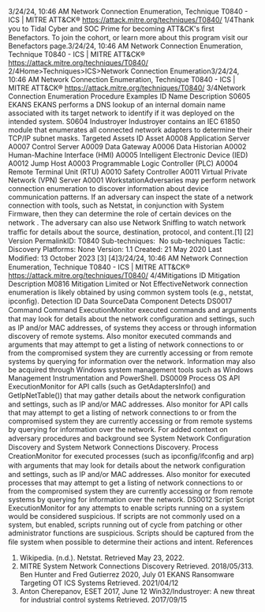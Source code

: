 3/24/24, 10:46 AM Network Connection Enumeration, Technique T0840 - ICS | MITRE ATT&CK®
https://attack.mitre.org/techniques/T0840/ 1/4Thank you to Tidal Cyber and SOC Prime for becoming ATT&CK's ﬁrst Benefactors. To join the cohort, or learn more about this program visit our
Benefactors page.3/24/24, 10:46 AM Network Connection Enumeration, Technique T0840 - ICS | MITRE ATT&CK®
https://attack.mitre.org/techniques/T0840/ 2/4Home>Techniques>ICS>Network Connection Enumeration3/24/24, 10:46 AM Network Connection Enumeration, Technique T0840 - ICS | MITRE ATT&CK®
https://attack.mitre.org/techniques/T0840/ 3/4Network Connection Enumeration
Procedure Examples
ID Name Description
S0605 EKANS EKANS performs a DNS lookup of an internal domain name associated with its target network to identify if it
was deployed on the intended system. 
S0604 Industroyer Industroyer contains an IEC 61850 module that enumerates all connected network adapters to determine their
TCP/IP subnet masks. 
Targeted Assets
ID Asset
A0008 Application Server
A0007 Control Server
A0009 Data Gateway
A0006 Data Historian
A0002 Human-Machine Interface (HMI)
A0005 Intelligent Electronic Device (IED)
A0012 Jump Host
A0003 Programmable Logic Controller (PLC)
A0004 Remote Terminal Unit (RTU)
A0010 Safety Controller
A0011 Virtual Private Network (VPN) Server
A0001 WorkstationAdversaries may perform network connection enumeration to discover information about device communication patterns. If an adversary
can inspect the state of a network connection with tools, such as Netstat, in conjunction with System Firmware, then they can determine
the role of certain devices on the network . The adversary can also use Network Sniﬃng to watch network traﬃc for details about the
source, destination, protocol, and content.[1]
[2]
Version PermalinkID: T0840
Sub-techniques:  No sub-techniques
 
Tactic: Discovery
 
Platforms: None
Version: 1.1
Created: 21 May 2020
Last Modiﬁed: 13 October 2023
[3]
[4]3/24/24, 10:46 AM Network Connection Enumeration, Technique T0840 - ICS | MITRE ATT&CK®
https://attack.mitre.org/techniques/T0840/ 4/4Mitigations
ID Mitigation Description
M0816 Mitigation Limited or Not
EffectiveNetwork connection enumeration is likely obtained by using common system tools (e.g.,
netstat, ipconﬁg).
Detection
ID Data SourceData Component Detects
DS0017 Command Command
ExecutionMonitor executed commands and arguments that may look for details about the network
conﬁguration and settings, such as IP and/or MAC addresses, of systems they access or
through information discovery of remote systems. Also monitor executed commands and
arguments that may attempt to get a listing of network connections to or from the
compromised system they are currently accessing or from remote systems by querying for
information over the network. Information may also be acquired through Windows system
management tools such as Windows Management Instrumentation and PowerShell.
DS0009 Process OS API
ExecutionMonitor for API calls (such as GetAdaptersInfo() and GetIpNetTable()) that may gather details
about the network conﬁguration and settings, such as IP and/or MAC addresses. Also monitor
for API calls that may attempt to get a listing of network connections to or from the
compromised system they are currently accessing or from remote systems by querying for
information over the network. For added context on adversary procedures and background see
System Network Conﬁguration Discovery and System Network Connections Discovery.
Process
CreationMonitor for executed processes (such as ipconﬁg/ifconﬁg and arp) with arguments that may
look for details about the network conﬁguration and settings, such as IP and/or MAC
addresses. Also monitor for executed processes that may attempt to get a listing of network
connections to or from the compromised system they are currently accessing or from remote
systems by querying for information over the network.
DS0012 Script Script
ExecutionMonitor for any attempts to enable scripts running on a system would be considered
suspicious. If scripts are not commonly used on a system, but enabled, scripts running out of
cycle from patching or other administrator functions are suspicious. Scripts should be
captured from the ﬁle system when possible to determine their actions and intent.
References
1. Wikipedia. (n.d.). Netstat. Retrieved May 23, 2022.
2. MITRE System Network Connections Discovery Retrieved.
2018/05/313. Ben Hunter and Fred Gutierrez 2020, July 01 EKANS
Ransomware Targeting OT ICS Systems Retrieved.
2021/04/12
4. Anton Cherepanov, ESET 2017, June 12 Win32/Industroyer: A
new threat for industrial control systems Retrieved.
2017/09/15